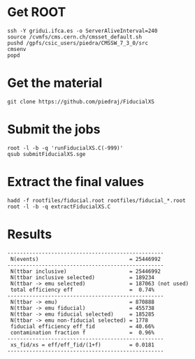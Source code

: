 Get ROOT
====

    ssh -Y gridui.ifca.es -o ServerAliveInterval=240
    source /cvmfs/cms.cern.ch/cmsset_default.sh
    pushd /gpfs/csic_users/piedra/CMSSW_7_3_0/src
    cmsenv
    popd


Get the material
====

    git clone https://github.com/piedraj/FiducialXS


Submit the jobs
====

    root -l -b -q 'runFiducialXS.C(-999)'
    qsub submitFiducialXS.sge


Extract the final values
====

    hadd -f rootfiles/fiducial.root rootfiles/fiducial_*.root
    root -l -b -q extractFiducialXS.C


Results
====

    --------------------------------------------------
     N(events)                             = 25446992
    --------------------------------------------------
     N(ttbar inclusive)                    = 25446992
     N(ttbar inclusive selected)           = 189234
     N(ttbar -> emu selected)              = 187063 (not used)
     total efficiency eff                  =  0.74%
    --------------------------------------------------
     N(ttbar -> emu)                       = 870888
     N(ttbar -> emu fiducial)              = 455738
     N(ttbar -> emu fiducial selected)     = 185285
     N(ttbar -> emu non-fiducial selected) = 1778
     fiducial efficiency eff_fid           = 40.66%
     contamination fraction f              =  0.96%
    --------------------------------------------------
     xs_fid/xs = eff/eff_fid/(1+f)         = 0.0181
    --------------------------------------------------

